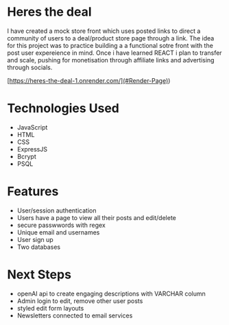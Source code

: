 # Heres the deal

I have created a mock store front which uses posted links to direct a community of users to a deal/product store page through a link. The idea for this project was to practice building a a functional sotre front with the post user expereience in mind. Once i have learned REACT i plan to transfer and scale, pushing for monetisation through affiliate links and advertising through socials.

[https://heres-the-deal-1.onrender.com/](#Render-Page))

# Technologies Used

- JavaScript
- HTML
- CSS
- ExpressJS
- Bcrypt 
- PSQL 

# Features
- User/session authentication 
- Users have a page to view all their posts and edit/delete
- secure passwwords with regex 
- Unique email and usernames
- User sign up
- Two databases 

# Next Steps

- openAI api to create engaging descriptions with VARCHAR column
- Admin login to edit, remove other user posts 
- styled edit form layouts
- Newsletters connected to email services 
